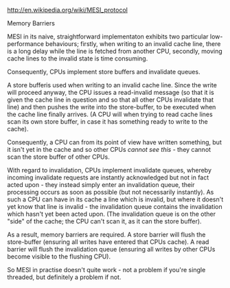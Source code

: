 

http://en.wikipedia.org/wiki/MESI_protocol



Memory Barriers

MESI in its naive, straightforward implementaton exhibits two particular low-performance behaviours; firstly, when writing to an invalid cache line, there is a long delay while the line is fetched from another CPU, secondly, moving cache lines to the invalid state is time consuming.

Consequently, CPUs implement store buffers and invalidate queues.

A store bufferis used when writing to an invalid cache line. Since the write will proceed anyway, the CPU issues a read-invalid message (so that it is given the cache line in question and so that all other CPUs invalidate that line) and then pushes the write into the store-buffer, to be executed when the cache line finally arrives. (A CPU will when trying to read cache lines scan its own store buffer, in case it has something ready to write to the cache).

Consequently, a CPU can from its point of view have written something, but it isn't yet in the cache and so other CPUs *cannot see this* - they cannot scan the store buffer of other CPUs.

With regard to invalidation, CPUs implement invalidate queues, whereby incoming invalidate requests are instantly acknowledged but not in fact acted upon - they instead simply enter an invalidation queue, their processing occurs as soon as possible (but not necessarily instantly). As such a CPU can have in its cache a line which is invalid, but where it doesn't yet know that line is invalid - the invalidation queue contains the invalidation which hasn't yet been acted upon. (The invalidation queue is on the other "side" of the cache; the CPU can't scan it, as it can the store buffer).

As a result, memory barriers are required. A store barrier will flush the store-buffer (ensuring all writes have entered that CPUs cache). A read barrier will flush the invalidation queue (ensuring all writes by other CPUs become visible to the flushing CPU).

So MESI in practise doesn't quite work - not a problem if you're single threaded, but definitely a problem if not.
